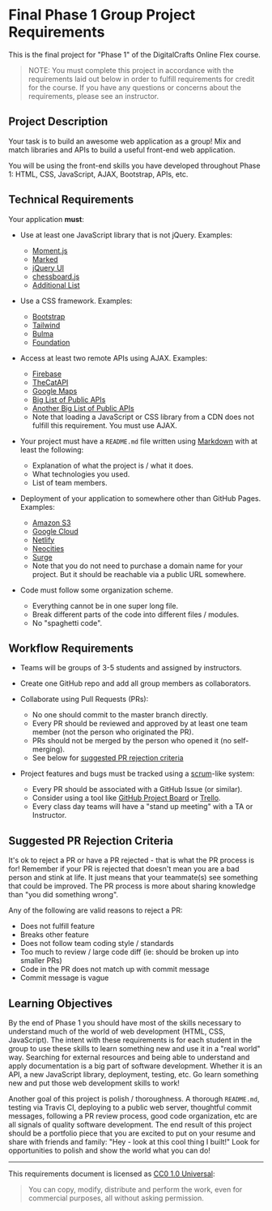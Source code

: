 # Final Phase 1 Group Project Requirements

This is the final project for "Phase 1" of the DigitalCrafts Online Flex course.

> NOTE: You must complete this project in accordance with the requirements laid out
  below in order to fulfill requirements for credit for the course. If
  you have any questions or concerns about the requirements, please see an
  instructor.

[DigitalCrafts]:https://www.digitalcrafts.com/

## Project Description

Your task is to build an awesome web application as a group! Mix and match
libraries and APIs to build a useful front-end web application.

You will be using the front-end skills you have developed throughout Phase 1:
HTML, CSS, JavaScript, AJAX, Bootstrap, APIs, etc.

## Technical Requirements

Your application **must**:

- Use at least one JavaScript library that is not jQuery. Examples:
  - [Moment.js](https://momentjs.com/)
  - [Marked](https://marked.js.org/)
  - [jQuery UI](https://jqueryui.com/)
  - [chessboard.js](http://chessboardjs.com/)
  - [Additional List](./additional-libraries.md)

- Use a CSS framework. Examples:
  - [Bootstrap](http://getbootstrap.com/)
  - [Tailwind](https://tailwindcss.com/)
  - [Bulma](https://bulma.io/)
  - [Foundation](https://foundation.zurb.com/)

- Access at least two remote APIs using AJAX. Examples:
  - [Firebase](https://firebase.google.com/)
  - [TheCatAPI](https://thecatapi.com/)
  - [Google Maps](https://developers.google.com/maps/documentation/)
  - [Big List of Public APIs](https://github.com/toddmotto/public-apis)
  - [Another Big List of Public APIs](https://github.com/abhishekbanthia/Public-APIs)
  - Note that loading a JavaScript or CSS library from a CDN does not fulfill this requirement.
    You must use AJAX.

- Your project must have a `README.md` file written using [Markdown] with at least the following:
  - Explanation of what the project is / what it does.
  - What technologies you used.
  - List of team members.

- Deployment of your application to somewhere other than GitHub Pages. Examples:
  - [Amazon S3](https://docs.aws.amazon.com/AmazonS3/latest/dev/WebsiteHosting.html)
  - [Google Cloud](https://cloud.google.com/storage/docs/hosting-static-website)
  - [Netlify](https://www.netlify.com/)
  - [Neocities](https://neocities.org/)
  - [Surge](https://surge.sh/)
  - Note that you do not need to purchase a domain name for your project. But it
    should be reachable via a public URL somewhere.

- Code must follow some organization scheme.
  - Everything cannot be in one super long file.
  - Break different parts of the code into different files / modules.
  - No "spaghetti code".

[Markdown]:https://guides.github.com/features/mastering-markdown/


## Workflow Requirements

- Teams will be groups of 3-5 students and assigned by instructors.

- Create one GitHub repo and add all group members as collaborators.

- Collaborate using Pull Requests (PRs):
  - No one should commit to the master branch directly.
  - Every PR should be reviewed and approved by at least one team member (not the person who originated the PR).
  - PRs should not be merged by the person who opened it (no self-merging).
  - See below for [suggested PR rejection criteria](#suggested-pr-rejection-criteria)

- Project features and bugs must be tracked using a [scrum]-like system:
  - Every PR should be associated with a GitHub Issue (or similar).
  - Consider using a tool like [GitHub Project Board] or [Trello].
  - Every class day teams will have a "stand up meeting" with a TA or Instructor.

[scrum]:https://en.wikipedia.org/wiki/Scrum_(software_development)
[GitHub Project Board]:https://help.github.com/articles/about-project-boards/
[Trello]:https://trello.com/

## Suggested PR Rejection Criteria

It's ok to reject a PR or have a PR rejected - that is what the PR process is
for! Remember if your PR is rejected that doesn't mean you are a bad person and
stink at life. It just means that your teammate(s) see something that could be
improved. The PR process is more about sharing knowledge than "you did something
wrong".

Any of the following are valid reasons to reject a PR:

- Does not fulfill feature
- Breaks other feature
- Does not follow team coding style / standards
- Too much to review / large code diff (ie: should be broken up into smaller PRs)
- Code in the PR does not match up with commit message
- Commit message is vague

## Learning Objectives

By the end of Phase 1 you should have most of the skills necessary to understand
much of the world of web development (HTML, CSS, JavaScript). The intent with
these requirements is for each student in the group to use these skills to learn
something new and use it in a "real world" way. Searching for external resources
and being able to understand and apply documentation is a big part of software
development. Whether it is an API, a new JavaScript library, deployment,
testing, etc. Go learn something new and put those web development skills to
work!

Another goal of this project is polish / thoroughness. A thorough `README.md`,
testing via Travis CI, deploying to a public web server, thoughtful commit
messages, following a PR review process, good code organization, etc are all
signals of quality software development. The end result of this project should
be a portfolio piece that you are excited to put on your resume and share with
friends and family: "Hey - look at this cool thing I built!" Look for
opportunities to polish and show the world what you can do!

--------------------------------------------------------------------------------

This requirements document is licensed as [CC0 1.0 Universal](https://creativecommons.org/publicdomain/zero/1.0/):

> You can copy, modify, distribute and perform the work, even for commercial purposes, all without asking permission.